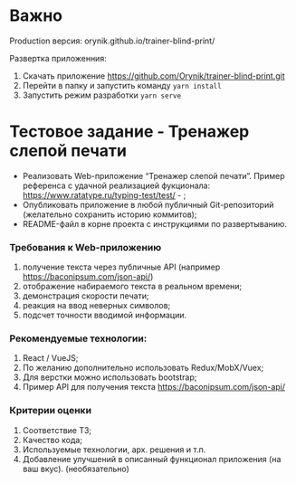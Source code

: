 # Важно

Production версия: orynik.github.io/trainer-blind-print/

Развертка приложенния:

1) Скачать приложение https://github.com/Orynik/trainer-blind-print.git
2) Перейти в папку и запустить команду `yarn install`
3) Запустить режим разработки `yarn serve`

# Тестовое задание - Тренажер слепой печати

* Реализовать Web-приложение “Тренажер слепой печати”. Пример референса с удачной реализацией
  фукционала: https://www.ratatype.ru/typing-test/test/ - ;
* Опубликовать приложение в любой публичный Git-репозиторий (желательно сохранить историю коммитов);
* README-файл в корне проекта с инструкциями по развертыванию.

### Требования к Web-приложению

1. получение текста через публичные API (например https://baconipsum.com/json-api/)
2. отображение набираемого текста в реальном времени;
3. демонстрация скорости печати;
4. реакция на ввод неверных символов;
5. подсчет точности вводимой информации.

### Рекомендуемые технологии:

1. React / VueJS;
2. По желанию дополнительно использовать Redux/MobX/Vuex;
3. Для верстки можно использовать bootstrap;
4. Пример API для получения текста https://baconipsum.com/json-api/

### Критерии оценки

1. Соответствие ТЗ;
2. Качество кода;
3. Используемые технологии, арх. решения и т.п.
4. Добавление улучшений в описанный функционал приложения (на ваш вкус). (необязательно)
